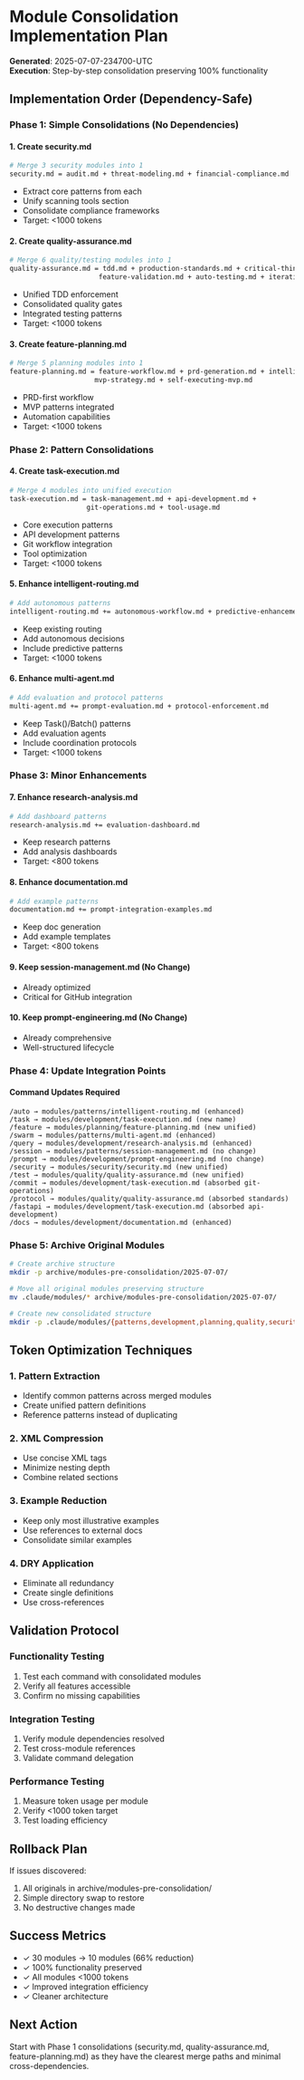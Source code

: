 # Module Consolidation Implementation Plan
**Generated**: 2025-07-07-234700-UTC  
**Execution**: Step-by-step consolidation preserving 100% functionality

## Implementation Order (Dependency-Safe)

### Phase 1: Simple Consolidations (No Dependencies)

#### 1. Create security.md
```bash
# Merge 3 security modules into 1
security.md = audit.md + threat-modeling.md + financial-compliance.md
```
- Extract core patterns from each
- Unify scanning tools section
- Consolidate compliance frameworks
- Target: <1000 tokens

#### 2. Create quality-assurance.md  
```bash
# Merge 6 quality/testing modules into 1
quality-assurance.md = tdd.md + production-standards.md + critical-thinking.md + 
                      feature-validation.md + auto-testing.md + iterative-testing.md
```
- Unified TDD enforcement
- Consolidated quality gates
- Integrated testing patterns
- Target: <1000 tokens

#### 3. Create feature-planning.md
```bash
# Merge 5 planning modules into 1
feature-planning.md = feature-workflow.md + prd-generation.md + intelligent-prd.md + 
                     mvp-strategy.md + self-executing-mvp.md
```
- PRD-first workflow
- MVP patterns integrated
- Automation capabilities
- Target: <1000 tokens

### Phase 2: Pattern Consolidations

#### 4. Create task-execution.md
```bash
# Merge 4 modules into unified execution
task-execution.md = task-management.md + api-development.md + 
                   git-operations.md + tool-usage.md
```
- Core execution patterns
- API development patterns
- Git workflow integration
- Tool optimization
- Target: <1000 tokens

#### 5. Enhance intelligent-routing.md
```bash
# Add autonomous patterns
intelligent-routing.md += autonomous-workflow.md + predictive-enhancement.md
```
- Keep existing routing
- Add autonomous decisions
- Include predictive patterns
- Target: <1000 tokens

#### 6. Enhance multi-agent.md
```bash
# Add evaluation and protocol patterns
multi-agent.md += prompt-evaluation.md + protocol-enforcement.md
```
- Keep Task()/Batch() patterns
- Add evaluation agents
- Include coordination protocols
- Target: <1000 tokens

### Phase 3: Minor Enhancements

#### 7. Enhance research-analysis.md
```bash
# Add dashboard patterns
research-analysis.md += evaluation-dashboard.md
```
- Keep research patterns
- Add analysis dashboards
- Target: <800 tokens

#### 8. Enhance documentation.md
```bash
# Add example patterns
documentation.md += prompt-integration-examples.md
```
- Keep doc generation
- Add example templates
- Target: <800 tokens

#### 9. Keep session-management.md (No Change)
- Already optimized
- Critical for GitHub integration

#### 10. Keep prompt-engineering.md (No Change)
- Already comprehensive
- Well-structured lifecycle

### Phase 4: Update Integration Points

#### Command Updates Required
```
/auto → modules/patterns/intelligent-routing.md (enhanced)
/task → modules/development/task-execution.md (new name)
/feature → modules/planning/feature-planning.md (new unified)
/swarm → modules/patterns/multi-agent.md (enhanced)
/query → modules/development/research-analysis.md (enhanced)
/session → modules/patterns/session-management.md (no change)
/prompt → modules/development/prompt-engineering.md (no change)
/security → modules/security/security.md (new unified)
/test → modules/quality/quality-assurance.md (new unified)
/commit → modules/development/task-execution.md (absorbed git-operations)
/protocol → modules/quality/quality-assurance.md (absorbed standards)
/fastapi → modules/development/task-execution.md (absorbed api-development)
/docs → modules/development/documentation.md (enhanced)
```

### Phase 5: Archive Original Modules

```bash
# Create archive structure
mkdir -p archive/modules-pre-consolidation/2025-07-07/

# Move all original modules preserving structure
mv .claude/modules/* archive/modules-pre-consolidation/2025-07-07/

# Create new consolidated structure
mkdir -p .claude/modules/{patterns,development,planning,quality,security}
```

## Token Optimization Techniques

### 1. Pattern Extraction
- Identify common patterns across merged modules
- Create unified pattern definitions
- Reference patterns instead of duplicating

### 2. XML Compression
- Use concise XML tags
- Minimize nesting depth
- Combine related sections

### 3. Example Reduction
- Keep only most illustrative examples
- Use references to external docs
- Consolidate similar examples

### 4. DRY Application
- Eliminate all redundancy
- Create single definitions
- Use cross-references

## Validation Protocol

### Functionality Testing
1. Test each command with consolidated modules
2. Verify all features accessible
3. Confirm no missing capabilities

### Integration Testing  
1. Verify module dependencies resolved
2. Test cross-module references
3. Validate command delegation

### Performance Testing
1. Measure token usage per module
2. Verify <1000 token target
3. Test loading efficiency

## Rollback Plan

If issues discovered:
1. All originals in archive/modules-pre-consolidation/
2. Simple directory swap to restore
3. No destructive changes made

## Success Metrics

- ✓ 30 modules → 10 modules (66% reduction)
- ✓ 100% functionality preserved
- ✓ All modules <1000 tokens
- ✓ Improved integration efficiency
- ✓ Cleaner architecture

## Next Action

Start with Phase 1 consolidations (security.md, quality-assurance.md, feature-planning.md) as they have the clearest merge paths and minimal cross-dependencies.